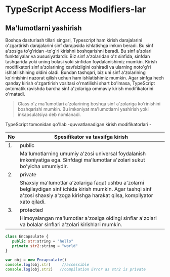 # TypeScript Access Modifiers-lar
## Ma'lumotlarni yashirish
Boshqa dasturlash tillari singari, Typescript ham kirish darajalarini o'zgartirish darajalarini sinf darajasida ishlatishga imkon beradi. Bu sinf a'zosiga to'g'ridan -to'g'ri kirishni boshqarishni beradi. Bu sinf a'zolari funktsiyalar va xususiyatlardir. Biz sinf a'zolaridan o'z sinfida, sinfdan tashqarida yoki uning bolasi yoki sinfidan foydalanishimiz mumkin. Kirish modifikatori sinf a'zolarining xavfsizligini oshiradi va ularning noto'g'ri ishlatilishining oldini oladi. Bundan tashqari, biz uni sinf a'zolarining ko'rinishini nazorat qilish uchun ham ishlatishimiz mumkin. Agar sinfga hech qanday kirish o'zgartirish vositasi o'rnatilishi shart bo'lmasa, TypeScript avtomatik ravishda barcha sinf a'zolariga ommaviy kirish modifikatorini o'rnatadi.

> Class o'z ma'lumotlari a'zolarining boshqa sinf a'zolariga ko'rinishini boshqarishi mumkin. Bu imkoniyat ma'lumotlarni yashirish yoki inkapsulatsiya deb nomlanadi.

TypeScript tomonidan qo'llab -quvvatlanadigan kirish modifikatorlari -

| No | Spesifikator va tavsifga kirish                                                                                                                                                       |
|----|---------------------------------------------------------------------------------------------------------------------------------------------------------------------------------------|
| 1. | public                                                                                                                                                                                |
|    | Ma'lumotlarning umumiy a'zosi universal foydalanish imkoniyatiga ega. Sinfdagi ma'lumotlar a'zolari sukut bo'yicha umumiydir.                                                         |
| 2. | private                                                                                                                                                                               |
|    | Shaxsiy ma'lumotlar a'zolariga faqat ushbu a'zolarni belgilaydigan sinf ichida kirish mumkin. Agar tashqi sinf a'zosi shaxsiy a'zoga kirishga harakat qilsa, kompilyator xato qiladi. |
| 3. | protected                                                                                                                                                                             |
|    | Himoyalangan ma'lumotlar a'zosiga oldingi sinflar a'zolari va bolalar sinflari a'zolari kirishlari mumkin.                                                                            |

```javascript
class Encapsulate { 
   public str:string = "hello" 
   private str2:string = "world" 
}
 
var obj = new Encapsulate() 
console.log(obj.str)     //accessible 
console.log(obj.str2)   //compilation Error as str2 is private
```